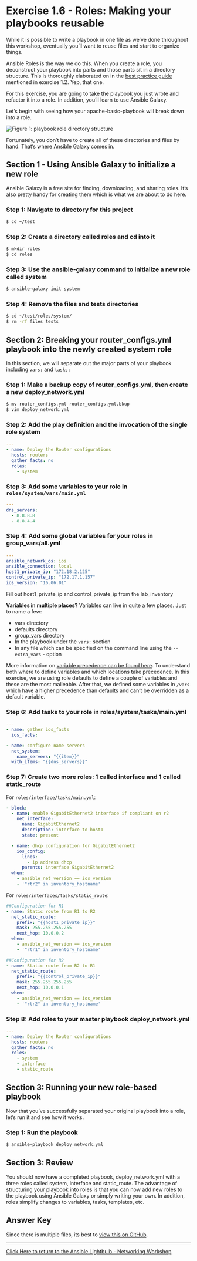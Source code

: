 # Exercise 1.6 - Roles: Making your playbooks reusable

While it is possible to write a playbook in one file as we’ve done throughout this workshop, eventually you’ll want to reuse files and start to organize things.

Ansible Roles is the way we do this. When you create a role, you deconstruct your playbook into parts and those parts sit in a directory structure. This is thoroughly elaborated on in the [best practice guide](http://docs.ansible.com/ansible/playbooks_best_practices.html) mentioned in exercise 1.2. Yep, that one.

For this exercise, you are going to take the playbook you just wrote and refactor it into a role. In addition, you’ll learn to use Ansible Galaxy.

Let’s begin with seeing how your apache-basic-playbook will break down into a role.

![Figure 1: playbook role directory structure](roles.png)

Fortunately, you don’t have to create all of these directories and files by hand. That’s where Ansible Galaxy comes in.

## Section 1 - Using Ansible Galaxy to initialize a new role

Ansible Galaxy is a free site for finding, downloading, and sharing roles. It’s also pretty handy for creating them which is what we are about to do here.

### Step 1: Navigate to directory for this project

```bash
$ cd ~/test
```

### Step 2: Create a directory called roles and cd into it

```bash
$ mkdir roles
$ cd roles
```

### Step 3: Use the ansible-galaxy command to initialize a new role called system

```bash
$ ansible-galaxy init system
```

### Step 4: Remove the files and tests directories

```bash
$ cd ~/test/roles/system/
$ rm -rf files tests
```

## Section 2: Breaking your router_configs.yml playbook into the newly created system role

In this section, we will separate out the major parts of your playbook including `vars:` and `tasks:`

### Step 1: Make a backup copy of router_configs.yml, then create a new deploy_network.yml

```bash
$ mv router_configs.yml router_configs.yml.bkup
$ vim deploy_network.yml
```

### Step 2: Add the play definition and the invocation of the single role system

```yml
---
- name: Deploy the Router configurations
  hosts: routers
  gather_facts: no
  roles:
    - system
```

### Step 3: Add some variables to your role in `roles/system/vars/main.yml`

```yml
---
dns_servers:
  - 8.8.8.8
  - 8.8.4.4
```

### Step 4: Add some global variables for your roles in group_vars/all.yml

```yml
---
ansible_network_os: ios
ansible_connection: local
host1_private_ip: "172.18.2.125"
control_private_ip: "172.17.1.157"
ios_version: "16.06.01"
```  
Fill out host1_private_ip and control_private_ip from the lab_inventory

**Variables in multiple places?**
Variables can live in quite a few places. Just to name a few:
 - vars directory
 - defaults directory
 - group_vars directory
 - In the playbook under the `vars:` section
 - In any file which can be specified on the command line using the `--extra_vars` -  option

More information on [variable precedence can be found here](http://docs.ansible.com/ansible/playbooks_variables.html#variable-precedence-where-should-i-put-a-variable). To understand both where to define variables and which locations take precedence. In this exercise, we are using role defaults to define a couple of variables and these are the most malleable. After that, we defined some variables in `/vars` which have a higher precedence than defaults and can’t be overridden as a default variable.

### Step 6: Add tasks to your role in roles/system/tasks/main.yml

```yml
---
- name: gather ios_facts
  ios_facts:

- name: configure name servers
  net_system:
    name_servers: "{{item}}"
  with_items: "{{dns_servers}}"
```        

### Step 7: Create two more roles: 1 called interface and 1 called static_route

For `roles/interface/tasks/main.yml`:

```yml
- block:
  - name: enable GigabitEthernet2 interface if compliant on r2
    net_interface:
      name: GigabitEthernet2
      description: interface to host1
      state: present

  - name: dhcp configuration for GigabitEthernet2
    ios_config:
      lines:
        - ip address dhcp
      parents: interface GigabitEthernet2
  when:
    - ansible_net_version == ios_version
    - '"rtr2" in inventory_hostname'
```

For `roles/interfaces/tasks/static_route`:
```yml
##Configuration for R1
- name: Static route from R1 to R2
  net_static_route:
    prefix: "{{host1_private_ip}}"
    mask: 255.255.255.255
    next_hop: 10.0.0.2
  when:
    - ansible_net_version == ios_version
    - '"rtr1" in inventory_hostname'

##Configuration for R2
- name: Static route from R2 to R1
  net_static_route:
    prefix: "{{control_private_ip}}"
    mask: 255.255.255.255
    next_hop: 10.0.0.1
  when:
    - ansible_net_version == ios_version
    - '"rtr2" in inventory_hostname'
```

### Step 8: Add roles to your master playbook deploy_network.yml

```yml
---
- name: Deploy the Router configurations
  hosts: routers
  gather_facts: no
  roles:
    - system
    - interface
    - static_route
```


## Section 3: Running your new role-based playbook
Now that you’ve successfully separated your original playbook into a role, let’s run it and see how it works.

### Step 1: Run the playbook

```bash
$ ansible-playbook deploy_network.yml
```

## Section 3: Review

You should now have a completed playbook, deploy_network.yml with a three roles called system, interface and static_route. The advantage of structuring your playbook into roles is that you can now add new roles to the playbook using Ansible Galaxy or simply writing your own. In addition, roles simplify changes to variables, tasks, templates, etc.

## Answer Key
Since there is multiple files, its best to [view this on GitHub](https://github.com/network-automation/lightbulb/tree/master/workshops/networking/1.6-roles).

 ---
[Click Here to return to the Ansible Lightbulb - Networking Workshop](../README.md)
